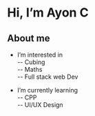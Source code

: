 # Hi, I’m Ayon C

## About me
- I’m interested in <br>
 -- Cubing <br>
 -- Maths <br>
 -- Full stack web Dev <br>

- I’m currently learning <br>
 -- CPP <br>
 -- UI/UX Design <br>

<!---
AyonC123/AyonC123 is a ✨ special ✨ repository because its `README.md` (this file) appears on your GitHub profile.
You can click the Preview link to take a look at your changes.
--->
